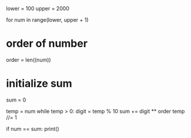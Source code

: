 lower = 100
upper = 2000

for num in range(lower, upper + 1)

   # order of number
   order = len((num))
    
   # initialize sum
   sum = 0

   temp = num
   while temp > 0:
       digit = temp % 10
       sum += digit ** order
       temp //= 1

   if num == sum:
       print()
